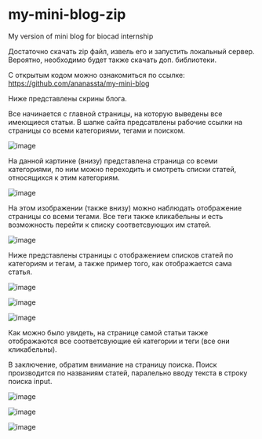# my-mini-blog-zip
My version of mini blog for biocad internship

Достаточно скачать zip файл, извель его и запустить локальный сервер.
Вероятно, необходимо будет также скачать доп. библиотеки.

С открытым кодом можно ознакомиться по ссылке: https://github.com/ananassta/my-mini-blog

Ниже представлены скрины блога.

Все начинается с главной страницы, на которую выведены все имеющиеся статьи. В шапке сайта предсатвлены рабочие ссылки на страницы со всеми категориями, тегами и поиском.

![image](https://user-images.githubusercontent.com/55900056/164982007-19830e9e-8427-416f-b434-054c929e5934.png)

На данной картинке (внизу) представлена страница со всеми категориями, по ним можно переходить и смотреть списки статей, относящихся к этим категориям.

![image](https://user-images.githubusercontent.com/55900056/164982101-1cea617c-9563-4dbf-87ba-65e0c38d6b48.png)

На этом изображении (также внизу) можно наблюдать отображение страницы со всеми тегами. Все теги также кликабельны и есть возможность перейти к списку соответсвующих им статей.

![image](https://user-images.githubusercontent.com/55900056/164982134-52a0c13a-3e47-49fa-b7a7-16a04d1335eb.png)

Ниже представлены страницы с отображением списков статей по категориям и тегам, а также пример того, как отображается сама статья.

![image](https://user-images.githubusercontent.com/55900056/164982201-ec65c963-d771-4b8a-a633-81c1054324b6.png)

![image](https://user-images.githubusercontent.com/55900056/164982218-5cf3f8f8-26b0-49fe-8b0b-a54081292dd1.png)

![image](https://user-images.githubusercontent.com/55900056/164982271-bdeaf730-e2bf-4547-b370-98a736d59974.png)

Как можно было увидеть, на странице самой статьи также отображаются все соответсвующие ей категории и теги (все они кликабельны).

В заключение, обратим внимание на страницу поиска. Поиск производится по названиям статей, паралельно вводу текста в строку поиска input.

![image](https://user-images.githubusercontent.com/55900056/164982409-5fed3539-a5d0-4bc6-b598-b1592c87a10f.png)

![image](https://user-images.githubusercontent.com/55900056/164982473-ac84c02c-414f-450b-87ae-aca1c6d5d904.png)

![image](https://user-images.githubusercontent.com/55900056/164982483-cf082a4a-1dff-433f-8b1c-94814a9b7b7c.png)



